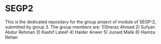 # SEGP2
This is the dedicated repositary for the group project of module of SEGP-2, submitted by group 3. The group members are: 1)Sheraz Ahmad 2) Sufyan Abdur Rehman 3) Kashif Lateef 4) Haider Anwer 5) Junaid Malik 6) Hamza Rehan
